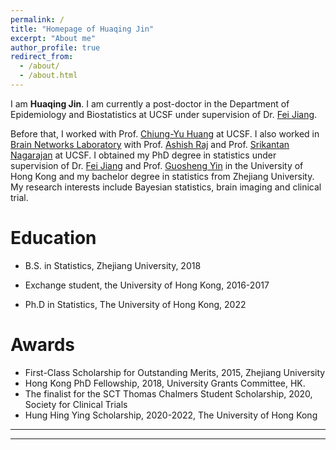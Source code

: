 ```yaml
---
permalink: /
title: "Homepage of Huaqing Jin"
excerpt: "About me"
author_profile: true
redirect_from: 
  - /about/
  - /about.html
---
```



I am **Huaqing Jin**. 
I am currently a post-doctor in the 
Department of Epidemiology and Biostatistics
at UCSF under supervision of 
Dr. [Fei Jiang](https://jianglab.ucsf.edu/home).

Before that, 
I worked with Prof. [Chiung-Yu Huang](https://profiles.ucsf.edu/chiung-yu.huang) 
at UCSF.
I also worked in [Brain Networks Laboratory](https://radiology.ucsf.edu/research/labs/brain-networks-lab) with
Prof. [Ashish Raj](https://radiology.ucsf.edu/people/ashish-raj) and
Prof. [Srikantan Nagarajan](https://profiles.ucsf.edu/srikantan.nagarajan) at UCSF.
I obtained my PhD degree in statistics under supervision of 
Dr. [Fei Jiang](https://jianglab.ucsf.edu/home) and
Prof. [Guosheng Yin](https://web.hku.hk/~gyin/) in the University of Hong Kong
and my bachelor degree in statistics from Zhejiang University.
My research interests include Bayesian statistics, brain imaging and clinical trial.


<!--
News
==== 
* 2025-01: I will join the Department of Statistics and Data Science at Tsinghua University as a tenure-track assistant professor in September 2025.
-->


Education
======
* B.S. in Statistics, Zhejiang University, 2018

* Exchange student, the University of Hong Kong, 2016-2017

* Ph.D in Statistics, The University of Hong Kong, 2022 


<!--
Programming 
======
* Python
* R
* C++

Languages
=======
* Chinese (native)
* English (fluent)
-->

  
Awards
======
<!--* First-Class Scholarship for Outstanding Students, 2015, Zhejiang University -->
* First-Class Scholarship for Outstanding Merits, 2015, Zhejiang University <!--* Fung Scholarship, 2016, Victor and William Fung Foundation -->
* Hong Kong PhD Fellowship, 2018, University Grants Committee, HK.
* The finalist for the SCT Thomas Chalmers Student Scholarship, 2020, Society for Clinical Trials
* Hung Hing Ying Scholarship, 2020-2022, The University of Hong Kong



----
----

<script type="text/javascript" id="clustrmaps" src="//clustrmaps.com/map_v2.js?d=YD-xsuqtgbR5Opk1qnMnnTE5uqO1LZA-btlGEZfmoRA&cl=ffffff&w=a"></script>